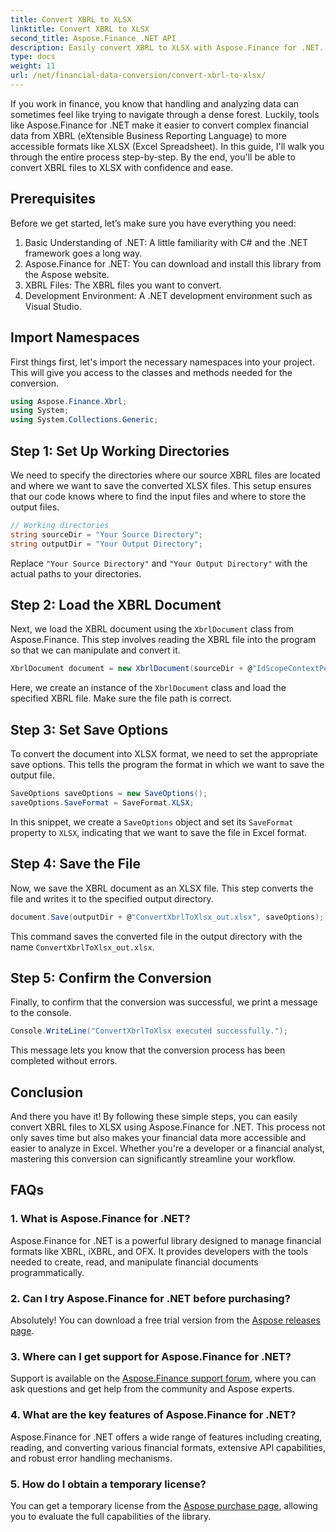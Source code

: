 ```yaml
---
title: Convert XBRL to XLSX
linktitle: Convert XBRL to XLSX
second_title: Aspose.Finance .NET API
description: Easily convert XBRL to XLSX with Aspose.Finance for .NET. Follow our detailed step-by-step guide to streamline your financial data conversion process.
type: docs
weight: 11
url: /net/financial-data-conversion/convert-xbrl-to-xlsx/
---
```

If you work in finance, you know that handling and analyzing data can sometimes feel like trying to navigate through a dense forest. Luckily, tools like Aspose.Finance for .NET make it easier to convert complex financial data from XBRL (eXtensible Business Reporting Language) to more accessible formats like XLSX (Excel Spreadsheet). In this guide, I'll walk you through the entire process step-by-step. By the end, you'll be able to convert XBRL files to XLSX with confidence and ease.
## Prerequisites
Before we get started, let’s make sure you have everything you need:
1. Basic Understanding of .NET: A little familiarity with C# and the .NET framework goes a long way.
2. Aspose.Finance for .NET: You can download and install this library from the Aspose website.
3. XBRL Files: The XBRL files you want to convert.
4. Development Environment: A .NET development environment such as Visual Studio.
## Import Namespaces
First things first, let's import the necessary namespaces into your project. This will give you access to the classes and methods needed for the conversion.
```csharp
using Aspose.Finance.Xbrl;
using System;
using System.Collections.Generic;
```
## Step 1: Set Up Working Directories
We need to specify the directories where our source XBRL files are located and where we want to save the converted XLSX files. This setup ensures that our code knows where to find the input files and where to store the output files.
```csharp
// Working directories
string sourceDir = "Your Source Directory";
string outputDir = "Your Output Directory";
```
Replace `"Your Source Directory"` and `"Your Output Directory"` with the actual paths to your directories.
## Step 2: Load the XBRL Document
Next, we load the XBRL document using the `XbrlDocument` class from Aspose.Finance. This step involves reading the XBRL file into the program so that we can manipulate and convert it.
```csharp
XbrlDocument document = new XbrlDocument(sourceDir + @"IdScopeContextPeriodStartAfterEnd.xml");
```
Here, we create an instance of the `XbrlDocument` class and load the specified XBRL file. Make sure the file path is correct.
## Step 3: Set Save Options
To convert the document into XLSX format, we need to set the appropriate save options. This tells the program the format in which we want to save the output file.
```csharp
SaveOptions saveOptions = new SaveOptions();
saveOptions.SaveFormat = SaveFormat.XLSX;
```
In this snippet, we create a `SaveOptions` object and set its `SaveFormat` property to `XLSX`, indicating that we want to save the file in Excel format.
## Step 4: Save the File
Now, we save the XBRL document as an XLSX file. This step converts the file and writes it to the specified output directory.
```csharp
document.Save(outputDir + @"ConvertXbrlToXlsx_out.xlsx", saveOptions);
```
This command saves the converted file in the output directory with the name `ConvertXbrlToXlsx_out.xlsx`.
## Step 5: Confirm the Conversion
Finally, to confirm that the conversion was successful, we print a message to the console.
```csharp
Console.WriteLine("ConvertXbrlToXlsx executed successfully.");
```
This message lets you know that the conversion process has been completed without errors.
## Conclusion
And there you have it! By following these simple steps, you can easily convert XBRL files to XLSX using Aspose.Finance for .NET. This process not only saves time but also makes your financial data more accessible and easier to analyze in Excel. Whether you're a developer or a financial analyst, mastering this conversion can significantly streamline your workflow.
## FAQs
### 1. What is Aspose.Finance for .NET?
Aspose.Finance for .NET is a powerful library designed to manage financial formats like XBRL, iXBRL, and OFX. It provides developers with the tools needed to create, read, and manipulate financial documents programmatically.
### 2. Can I try Aspose.Finance for .NET before purchasing?
Absolutely! You can download a free trial version from the [Aspose releases page](https://releases.aspose.com/finance/net/).
### 3. Where can I get support for Aspose.Finance for .NET?
Support is available on the [Aspose.Finance support forum](https://forum.aspose.com/c/finance/43), where you can ask questions and get help from the community and Aspose experts.
### 4. What are the key features of Aspose.Finance for .NET?
Aspose.Finance for .NET offers a wide range of features including creating, reading, and converting various financial formats, extensive API capabilities, and robust error handling mechanisms.
### 5. How do I obtain a temporary license?
You can get a temporary license from the [Aspose purchase page](https://purchase.aspose.com/temporary-license/), allowing you to evaluate the full capabilities of the library.

